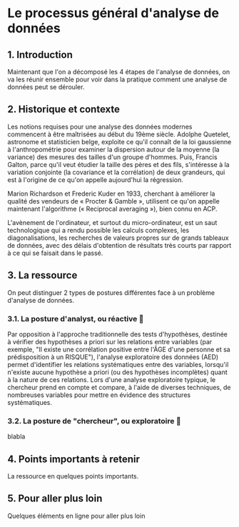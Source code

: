 # Le processus général d'analyse de données

## 1. Introduction
Maintenant que l'on a décomposé les 4 étapes de l'analyse de données, on va les réunir ensemble pour voir dans la pratique comment une analyse de données peut se dérouler.

## 2. Historique et contexte
Les notions requises pour une analyse des données modernes commencent à être maîtrisées au début du 19ème siècle. Adolphe Quetelet, astronome et statisticien belge, exploite ce qu'il connaît de la loi gaussienne à l'anthropométrie pour examiner la dispersion autour de la moyenne (la variance) des mesures des tailles d'un groupe d'hommes. Puis, Francis Galton, parce qu'il veut étudier la taille des pères et des fils, s'intéresse à la variation conjointe (la covariance et la corrélation) de deux grandeurs, qui est à l'origine de ce qu'on appelle aujourd'hui la régression.

Marion Richardson et Frederic Kuder en 1933, cherchant à améliorer la qualité des vendeurs de « Procter & Gamble », utilisent ce qu'on appelle maintenant l'algorithme (« Reciprocal averaging »), bien connu en ACP.

L'avènement de l'ordinateur, et surtout du micro-ordinateur, est un saut technologique qui a rendu possible les calculs complexes, les diagonalisations, les recherches de valeurs propres sur de grands tableaux de données, avec des délais d'obtention de résultats très courts par rapport à ce qui se faisait dans le passé.

## 3. La ressource
On peut distinguer 2 types de postures différentes face à un problème d'analyse de données. 

### 3.1. La posture d'analyst, ou réactive 🤝 

Par opposition à l'approche traditionnelle des tests d'hypothèses, destinée à vérifier des hypothèses a priori sur les relations entre variables (par exemple, "Il existe une corrélation positive entre l'ÂGE d'une personne et sa prédisposition à un RISQUE"), l'analyse exploratoire des données (AED) permet d'identifier les relations systématiques entre des variables, lorsqu'il n'existe aucune hypothèse a priori (ou des hypothèses incomplètes) quant à la nature de ces relations. Lors d'une analyse exploratoire typique, le chercheur prend en compte et compare, à l'aide de diverses techniques, de nombreuses variables pour mettre en évidence des structures systématiques.

### 3.2. La posture de "chercheur", ou exploratoire 🤠
blabla

## 4. Points importants à retenir
La ressource en quelques points importants.

## 5. Pour aller plus loin
Quelques éléments en ligne pour aller plus loin
